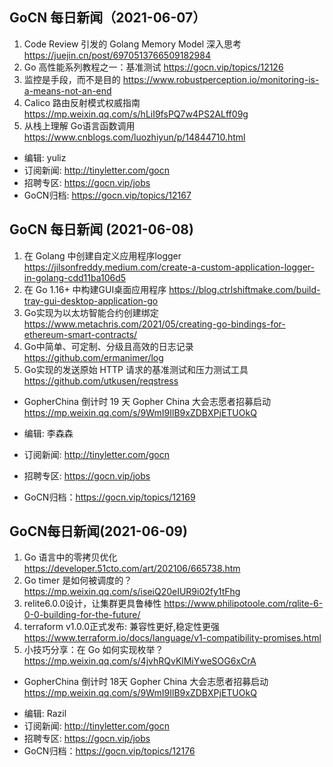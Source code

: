 ## GoCN 每日新闻（2021-06-07）

1. Code Review 引发的 Golang Memory Model 深入思考 https://juejin.cn/post/6970513766509182984
2. Go 高性能系列教程之一：基准测试 https://gocn.vip/topics/12126
3. 监控是手段，而不是目的  https://www.robustperception.io/monitoring-is-a-means-not-an-end
4. Calico 路由反射模式权威指南 https://mp.weixin.qq.com/s/hLiI9fsPQ7w4PS2ALff09g
5. 从栈上理解 Go语言函数调用 https://www.cnblogs.com/luozhiyun/p/14844710.html

* 编辑: yuliz
* 订阅新闻: http://tinyletter.com/gocn
* 招聘专区: https://gocn.vip/jobs
* GoCN归档: https://gocn.vip/topics/12167

## GoCN 每日新闻 (2021-06-08)

1. 在 Golang 中创建自定义应用程序logger https://jilsonfreddy.medium.com/create-a-custom-application-logger-in-golang-cdd11ba106d5
2. 在 Go 1.16+ 中构建GUI桌面应用程序 https://blog.ctrlshiftmake.com/build-tray-gui-desktop-application-go
3. Go实现为以太坊智能合约创建绑定 https://www.metachris.com/2021/05/creating-go-bindings-for-ethereum-smart-contracts/
4. Go中简单、可定制、分级且高效的日志记录 https://github.com/ermanimer/log
5. Go实现的发送原始 HTTP 请求的基准测试和压力测试工具 https://github.com/utkusen/reqstress

* GopherChina 倒计时 19 天 Gopher China 大会志愿者招募启动 https://mp.weixin.qq.com/s/9WmI9IlB9xZDBXPjETUOkQ

* 编辑: 李森森
* 订阅新闻: http://tinyletter.com/gocn
* 招聘专区: https://gocn.vip/jobs
* GoCN归档：https://gocn.vip/topics/12169


## GoCN每日新闻(2021-06-09)

1. Go 语言中的零拷贝优化 https://developer.51cto.com/art/202106/665738.htm
2. Go timer 是如何被调度的？ https://mp.weixin.qq.com/s/iseiQ20eIUR9i02fy1tFhg
3. relite6.0.0设计，让集群更具鲁棒性 https://www.philipotoole.com/rqlite-6-0-0-building-for-the-future/
4. terraform v1.0.0正式发布: 兼容性更好,稳定性更强 https://www.terraform.io/docs/language/v1-compatibility-promises.html
5. 小技巧分享：在 Go 如何实现枚举？ https://mp.weixin.qq.com/s/4jvhRQvKlMiYweSOG6xCrA

* GopherChina 倒计时 18天 Gopher China 大会志愿者招募启动 https://mp.weixin.qq.com/s/9WmI9IlB9xZDBXPjETUOkQ

+ 编辑: Razil
+ 订阅新闻: http://tinyletter.com/gocn
+ 招聘专区: https://gocn.vip/jobs 
+ GoCN归档：https://gocn.vip/topics/12176
